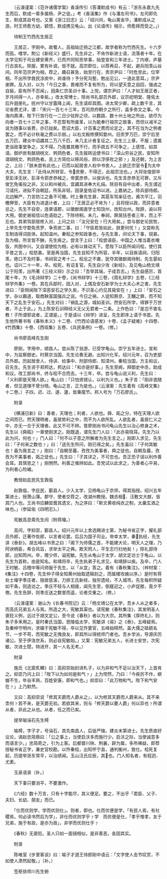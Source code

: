 <!-- { "loadSidebar": true } -->
　　（云濠谨案：《范许诸儒学案》香溪传引《答潘默成书》有云：「浙东永嘉九先生而后，默成一辈多属杨、尹之徒。」考《香溪集》作《与潘左司书》，左司即先生，默成其自号也。又案《浙江旧志》云：「绍兴间，龟山寓金华，潘默成从之游。时王师愈方幼，颖悟，默成携见龟山，出《论语传》相示，师愈拜而受之。」）

　　待制王竹西先生居正

　　王居正，字刚中。故蜀人，高祖始迁扬之江都，故学者称为竹西先生。十六岁而孤，嗜学。荆公《新经义》盛行，先生非之，不肯作新进士语，流落者十年。在太学见知于司业建安黄齐，已而齐同知贡举事，始登宣和三年进士。丁内艰，庐墓行古丧礼。除服，累有补调，皆不就。高宗即位，以荐再召，不起，避兵阳羡山谷间。同年范宗尹为相，荐之，趣召甚急，始至行在，责宗尹曰：「时危至此，位宰相，不出所学救民涂炭中，尚谁待﹖予分死沟壑，勉出见公，一道此意耳。」宗尹谢罪。及入对，以为「今日之事，畏难而不复有所为，将以望天意之自回，强卤之自毙，臣有所不忍闻」，因条仁宗圣训十事。上悦，谓宗尹曰：「人才如王居正者，岁月间得一人，亦幸矣。」改太常博士，除尚书礼部员外郎，议宗祀明堂、隆佑太后升遐册礼。抚州守以甘露降上闻，先生请却其图。进太常少卿，疏上数千言，其论省费尤详，谓：「宋兴一百七十三年，百司庶府朝夕之所行，盖多弥文之事。今海内鼎沸，陛下行宫行在一二日少驻跸之顷，以数路、数十州土地之所出，欲尽为向者一百七十三年之事，不忍暂有所废革，以为能奉行祖宗之故事，而但以减半之说为随事以省费，亦已拙矣。愿诏大臣，计百事之费而论定之，其不在当为之例者罢之，而不必计秋毫之费以示弱。」以右文殿修撰知婺州。旧贡罗万匹，崇宁后至五万匹，建炎中诏蠲其二万八千匹，未几主计者复征之。先生三上章，不报；遗属吏诣政事堂争之，又不得。乃竟置其檄不行，而手疏五不可争之，上感悟，如其请。御炉炭有献胡桃文、鹁鸽色者，先生报转运使书曰：「深山穷谷之民，安知所谓胡桃文、鹁鸽色者。且上方简俭以移风俗，顾以浮侈败之邪﹖」及还朝，为上言之，上曰：「朕未尝有此也。」已而以起居舍人权中书舍人。上欲迁宗室令为太中大夫，先生言：「此侍从所转官，令庶寮，不得迁，此祖宗法也。」大将张俊部卒至彭泽无状，彭泽令郭彦恭械之，帝罢彦恭，以俊诉也。先生言彦恭无可罪，又斥俊乞免徭役之非。又以和州被兵，宜蠲其进奉大礼绢。除目有自中出者，先生谓近习请托，进拟不自朝廷，所系非轻，因录皇佑诏书以进。上嘉纳之。除兵部侍郎。北边解严，力言防江之备不可撤。时上眷先生甚，其扈车驾亲征也，甫次平江，羽檄狎至，大臣有为进退计者，上曰：「王居正必不肯为！」且将授以政，而异意者忌之，先生不自安，连章请郡，以徽猷阁直学士知饶州，改知台州。陛辞，谕以将大用。御史谢祖信以危语劾之，下除待制。未几，奉祠，屏居括苍者三年，而上不忘也。其弟驾部居修入对，上问之曰：「汝兄安在﹖行大用矣。」尝与御史论民牧，上举先生守婺免贡罗、争贡炭二事，曰：「守臣若皆如此，朕更何忧！」又尝称先生制诰得词臣体。起知温州。秦桧之参知政事也，与先生善，间论天下事，锐甚。及为相，所言皆不酬，先生疾之。尝言于上曰：「桧尝语臣，中国之人惟当着衣噉饭，共图中兴。又自谓使桧为相，必有以耸动天下。愿陛下以臣所闻问桧，使行其平昔之言。」桧怒甚。至是再当国，先生自知不为所容，半年，以目疾请祠，归阳羡，绝口不及时事，书祠官之考十二。桧忌之不置，犹夺其徽猷阁待制，先生晏如也。诏兴二十一年，卒。桧死，有诏复官。先生自少攻《新经》，及见龟山杨文靖公于阳羡，出所著《三经义辩》示之曰：「吾举其端，子成吾志。」先生益感厉，首尾十年，为《毛诗辩学》二十卷，《尚书辩学》十三卷，《周礼辩学》五卷，《三经辩学外集》一卷。其在兵部时，因入对，上偶及安石新学为士大夫心术之害，先生进曰：「臣侧闻陛下深恶安石之学久矣，不识圣心灼见其毙安在﹖」上曰：「安石之学，杂以霸道，取商鞅富国强兵之说。今日之祸，人徒知蔡京、王黼之罪，而不知天下之乱生于安石。」先生对曰：「祸乱之源，城如圣训。然安石所学，得罪于万世者，不止于此。」为上陈安石训释经义无父无君者一二条。上作色曰：「是岂不害名教！子所谓邪说者，正谓是。」于是请以《辩学》进呈，先生即序上语于书首。先生他所著书有《春秋本义》十二卷、《竹西论语感发》十卷、《孟子疑难》十四卷、《竹西集》十卷、《西垣集》五卷、《兵民条例》一卷。（修。）

　　尚书廖高峰先生刚

　　廖刚，字用中，顺昌人。尝从陈了翁游，已受学龟山。崇宁五年进士。宣和中，为监察御史。时蔡京当国，先生论奏无避。出知兴化军。绍兴元年，召为吏部员外郎。历起居舍人、侍讲、给事中、刑部侍郎、知漳州。秦桧当国，方主和议，召先生。先生咨于郑邦达，邦达曰：「和亦是好事。」先生至阙，拜御史中丞，助成和议。改工部尚书，终与桧不合而去。十三年，卒。尝与龟山说义利，先生曰：「义利即是天理人欲。」龟山曰：「只怕贤错认，以利为义也。」朱子言：「刚非诡随者，但见道理不曾分晓。龟山之言，正为是也。」（云濠案：先生着有《高峰文集》十二卷。）子四，迟、过、遂、蘧，皆秉麾节。邦人号为「万石廖氏」。

　　附录

　　《横浦日新》曰：善者，天理也；利者，人欲也。舜、跖之分，特在天理人欲之间而已。然天理明者，虽居势利之中，而不为人欲所乱。人欲乱者，虽居仁义之中，亦无一合于天理者。此又不可不辨。昔廖刚尚书问龟山先生以治心修身之术，先生以《舜跖》一章使刚求之。刚既退，谓先生门人曰：「此亦易晓耳。先生乃以此为问，何也﹖」门人曰：「何不以子意之所解者为先生言之。」刚即入求见，先生曰：「子何来之数也﹖」曰：「适先生所问，刚已得之矣。」先生喜曰：「子何其敏也！盍为我言之﹖」刚曰：「自朝至暮，孜孜为美事者，舜之徒也。自朝及暮，孜孜为不美事者，跖之徒也。」先生曰：「子其详之，不可忽也。吾正恐子误以利作善会耳。其慎思之！」刚惘然。利善之难辨如此。吾党试以此求之，为善者心平易，为利者心险巇。

　　教授赵庇民先生敦临

　　赵敦临，字庇民，鄞县人。少入太学，见杨龟山于京师，得其指授。绍兴五年第进士，授萧山簿。郡守、使者交荐之，改湖州教授。魏丞相、汪敷文大猷，皆其门人也。王尚书应麟尝葺其遗文，为之序曰：「斯文黄收纯衣之制，太羹玄酒之味也。」（参延佑《四明志》。）

　　宪敏高息斋先生闶（附蒋璯。）

　　高闶，字抑崇，鄞县人。绍兴元年以上舍选赐进士第，为秘书省正字，擢礼部员外郎，迁著作佐郎，以言者论罢。后吕为国子司业。帝幸太学，秦执经，先生讲《泰卦》。胡五峰以书责之曰：「阁下为师儒之首，不能建大论，明天人之理，乃阿谀柄臣，希合风旨，求举太平之典。欺天罔人，平生志行扫地矣！」除礼部侍郎，出知筠州。卒，赠少师，谥宪敏。先生从龟山于太学，胡文定访士于龟山，以先生为首称，由是知名。和靖将卒，先生执弟子礼求见，和靖辞以疾。及卒，门人王时敏、吕稽中等问师服于先生，以「从宜」答之。着有《春秋集注》。（梓材案：《集注》十四卷，先生仲子得全知黄州始取遗稿刻之，而属楼攻媿以序。）是时有蒋处士璯字季庄者，隐居慈溪，力排王氏新经，独穷遗经，不入城市。先生每积所疑如干条，则造访之。季庄不轻与人相接，闻先生至，倒屣迎之，小庐促膝，竟夕不倦。先生告辞，则季庄送之数里而遥，论者交重之。（修。）

　　（云濠谨案：谢山为《长春书院记》云：「杨文靖公在太学，吾乡人从之者多，而高氏兄弟五人与焉。所造之大，宪敏其渠也。读宪敏《春秋集注》，其发明圣人褒贬义例，远过于胡文定公，至今说《春秋》者以为大宗。其所集《厚终礼》，则朱子多釆用之。是时秦氏当国，思陵临太学，宪敏讲《易》之《泰》，五峰疑焉。及秦梓守明州，求婚于宪敏不得，卒以见忤罢官，五峰始释然。盖大儒之砥砺名节，一步不苟，而宪敏之无愧良友，即其所以得统师门者也。吾乡学派，导源庆历诸公。至于伊洛世系，则必自宪敏始。」又案：宪敏兄弟五人，长进士安世，次宪敏，次进士誾，特进开，其一人名无考。）

　　附录

　　施氏《北窗炙輠》曰：高抑崇始封进札子，以为非和气不足以治天下，上首肯之。抑崇乃问上曰：「陛下以为如何是和气﹖」上为愕然，乃曰：「今疾厉不作，螟蝗不生，年谷丰熟，百姓安康，即和气也。」抑崇曰：「此万物和气。陛下和气安在﹖」上乃默然。

　　又曰：高抑崇说「修其天爵而人爵从之」，以为修其天爵而人爵来从。其不来柰何﹖若不来，是天爵无验。若欲其来，则与「修天爵以要人爵」何以异也﹖所谓从者，非此之从也。从者，任之而已矣。

　　提举喻湍石先生樗

　　喻樗，字子才，号湍石，其先南昌人，后徙严陵。建炎末第进士。先生质直好议论，谒赵忠简鼎曰：「公之事上，当使启沃多而施行少。启沃之际，当使诚意多而语言少。」忠简奇之，引为上客。后都督川陜、荆襄，辟为属，多所裨益，即荐授秘书省正字，兼史官校勘。以忤秦桧，出知怀宁县，通判衡州，致仕。桧死复起，历提举浙东常平，以治绩闻。玉山汪氏应辰，其也。门人知名者，有程迥、尤袤。

　　玉泉语录（补。）

　　天下事只要消平，不要激作。

　　《六经》数十万言，只有十字能尽，其义便足。要之，不出乎「君臣、父子、夫妇、长幼、朋友」而已。

　　「仕而优则学，学而优则仕」。则者，即也。仕而优便是学，「有民人焉，有社稷焉，何必读书然后为学」，非仕而优则学乎﹖学　而优便是仕，「孝乎惟孝，友于兄弟，施于有政，是亦为政」，非学而优则仕乎﹖

　　《春秋》无褒贬。圣人只如一面镜相似，是非善恶，各因其实。

　　附录

　　陈唯室《步里客谈》曰：喻子才道王侍郎刚中语云：「文字使人击节叹赏，不如使人肃然起敬。」（补。）

　　签枢徐师川先生俯

